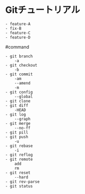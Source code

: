 # Gitチュートリアル

	- feature-A
	- fix-B
	- feature-C
	- feature-D

#command
	
	- git branch
		-a
	- git checkout
		-b
	- git commit
		-am
		--amend
		-m
	- git config
		--global
	- git clone
	- git diff
		-HEAD
	- git log
		--graph
	- git merge
		--no-ff
	- git pill
	- git push
		-u
	- git rebase
		-i
	- git reflog
	- git remote
		add
		rm
	- git reset
		--hard
	- git rev-parse
	- git status
	